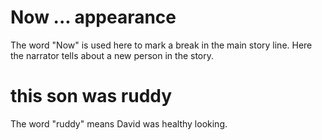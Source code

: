 # Now ... appearance

The word "Now" is used here to mark a break in the main story line. Here the narrator tells about a new person in the story.

# this son was ruddy

The word "ruddy" means David was healthy looking.

